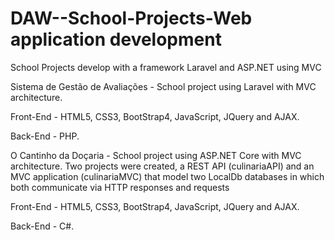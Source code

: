 # DAW--School-Projects-Web application development
 School Projects develop with a framework Laravel and ASP.NET using MVC
 
 Sistema de Gestão de Avaliações - School project using Laravel with MVC architecture. 
 
 Front-End - HTML5, CSS3, BootStrap4, JavaScript, JQuery and AJAX.
 
 Back-End - PHP.
 
 O Cantinho da Doçaria - School project using ASP.NET Core with MVC architecture. Two projects were created, a REST API (culinariaAPI) and an MVC application (culinariaMVC) that model two LocalDb databases in which both communicate via HTTP responses and requests
 
 Front-End - HTML5, CSS3, BootStrap4, JavaScript, JQuery and AJAX.
 
 Back-End - C#.
